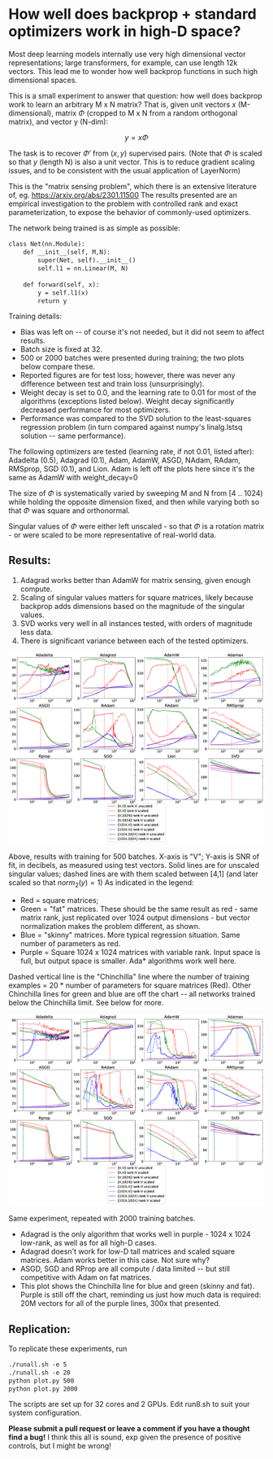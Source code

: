 # How well does backprop + standard optimizers work in high-D space?

Most deep learning models internally use very high dimensional vector representations; large transformers, for example, can use length 12k vectors.  This lead me to wonder how well backprop functions in such high dimensional spaces.  

This is a small experiment to answer that question: how well does backprop work to learn an arbitrary M x N matrix?   That is, given unit vectors $x$ (M-dimensional), matrix $\Phi$ (cropped to M x N from a random orthogonal matrix), and vector y (N-dim): 

$$y = x \Phi$$

The task is to recover $\Phi'$ from $(x,y)$ supervised pairs.
(Note that $\Phi$ is scaled so that $y$ (length N) is also a unit vector.  This is to reduce gradient scaling issues, and to be consistent with the usual application of LayerNorm)

This is the "matrix sensing problem", which there is an extensive literature of, eg. https://arxiv.org/abs/2301.11500
The results presented are an empirical investigation to the problem with controlled rank and exact parameterization, to expose the behavior of commonly-used optimizers.

The network being trained is as simple as possible: 
```
class Net(nn.Module): 
	def __init__(self, M,N):
		super(Net, self).__init__()
		self.l1 = nn.Linear(M, N)

	def forward(self, x): 
		y = self.l1(x)
		return y
```
Training details: 
* Bias was left on -- of course it's not needed, but it did not seem to affect results.  
* Batch size is fixed at 32.
* 500 or 2000 batches were presented during training; the two plots below compare these.
* Reported figures are for test loss; however, there was never any difference between test and train loss (unsurprisingly).
* Weight decay is set to 0.0, and the learning rate to 0.01 for most of the algorithms (exceptions listed below).  Weight decay significantly decreased performance for most optimizers.
* Performance was compared to the SVD solution to the least-squares regression problem (in turn compared against numpy's linalg.lstsq solution -- same performance). 

The following optimizers are tested (learning rate, if not 0.01, listed after): Adadelta (0.5), Adagrad (0.1), Adam, AdamW, ASGD, NAdam, RAdam, RMSprop, SGD (0.1), and Lion.  Adam is left off the plots here since it's the same as AdamW with weight_decay=0

The size of $\Phi$ is systematically varied by sweeping M and N from [4 .. 1024) while holding the opposite dimension fixed, and then while varying both so that $\Phi$ was square and orthonormal.

Singular values of $\Phi$ were either left unscaled - so that $\Phi$ is a rotation matrix - or were scaled to be more representative of real-world data. 

## Results: 
1. Adagrad works better than AdamW for matrix sensing, given enough compute. 
2. Scaling of singular values matters for square matrices, likely because backprop adds dimensions based on the magnitude of the singular values. 
2. SVD works very well in all instances tested, with orders of magnitude less data.
3. There is significant variance between each of the tested optimizers.


![](snr_500.png)

Above, results with training for 500 batches. 
X-axis is "V"; Y-axis is SNR of fit, in decibels, as measured using test vectors. 
Solid lines are for unscaled singular values; dashed lines are with them scaled between [4,1] (and later scaled so that $norm_2(y) = 1$)
As indicated in the legend: 
* Red = square matrices; 
* Green = "fat" matrices.  These should be the same result as red - same matrix rank, just replicated over 1024 output dimensions - but vector normalization makes the problem different, as shown. 
* Blue = "skinny" matrices.  More typical regression situation.  Same number of parameters as red. 
* Purple = Square 1024 x 1024 matrices with variable rank.  Input space is full, but output space is smaller.  Ada* algorithms work well here. 

Dashed vertical line is the "Chinchilla" line where the number of training examples = 20 * number of parameters for square matrices (Red).  Other Chinchilla lines for green and blue are off the chart -- all networks trained below the Chinchilla limit.  See below for more.

![](snr_2000.png)

Same experiment, repeated with 2000 training batches.  
* Adagrad is the only algorithm that works well in purple - 1024 x 1024 low-rank, as well as for all high-D cases.
* Adagrad doesn't work for low-D tall matrices and scaled square matrices.  Adam works better in this case.  Not sure why? 
* ASGD, SGD and RProp are all compute / data limited -- but still competitive with Adam on fat matrices. 
* This plot shows the Chinchilla line for blue and green (skinny and fat).  Purple is still off the chart, reminding us just how much data is required: 20M vectors for all of the purple lines, 300x that presented. 

## Replication:

To replicate these experiments, run 

	./runall.sh -e 5
	./runall.sh -e 20
	python plot.py 500
	python plot.py 2000
	
The scripts are set up for 32 cores and 2 GPUs.  Edit run8.sh to suit your system configuration. 

**Please submit a pull request or leave a comment if you have a thought find a bug!** I think this all is sound, exp given the presence of positive controls, but I might be wrong!
